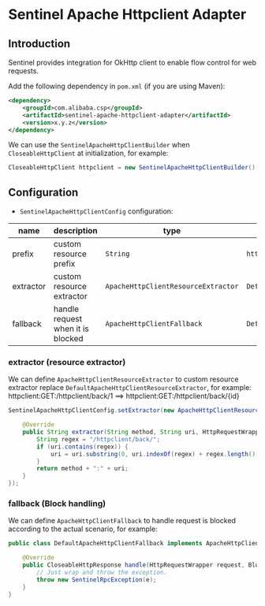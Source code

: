 # Sentinel Apache Httpclient Adapter

## Introduction

Sentinel provides integration for OkHttp client to enable flow control for web requests.

Add the following dependency in `pom.xml` (if you are using Maven):

```xml
<dependency>
    <groupId>com.alibaba.csp</groupId>
    <artifactId>sentinel-apache-httpclient-adapter</artifactId>
    <version>x.y.z</version>
</dependency>
```

We can use the `SentinelApacheHttpClientBuilder` when `CloseableHttpClient` at initialization, for example:

```java
CloseableHttpClient httpclient = new SentinelApacheHttpClientBuilder().build();
```

## Configuration

- `SentinelApacheHttpClientConfig` configuration:

| name | description | type | default value |
|------|------------|------|-------|
| prefix | custom resource prefix | `String` | `httpclient:` |
| extractor | custom resource extractor | `ApacheHttpClientResourceExtractor` | `DefaultApacheHttpClientResourceExtractor` |
| fallback | handle request when it is blocked | `ApacheHttpClientFallback` | `DefaultApacheHttpClientFallback` |

### extractor (resource extractor)

We can define `ApacheHttpClientResourceExtractor` to custom resource extractor replace `DefaultApacheHttpClientResourceExtractor`, for example: httpclient:GET:/httpclient/back/1 ==> httpclient:GET:/httpclient/back/{id}

```java
SentinelApacheHttpClientConfig.setExtractor(new ApacheHttpClientResourceExtractor() {

    @Override
    public String extractor(String method, String uri, HttpRequestWrapper request) {
        String regex = "/httpclient/back/";
        if (uri.contains(regex)) {
            uri = uri.substring(0, uri.indexOf(regex) + regex.length()) + "{id}";
        }
        return method + ":" + uri;
    }
});
```

### fallback (Block handling)

We can define `ApacheHttpClientFallback` to handle request is blocked according to the actual scenario, for example:

```java
public class DefaultApacheHttpClientFallback implements ApacheHttpClientFallback {

    @Override
    public CloseableHttpResponse handle(HttpRequestWrapper request, BlockException e) {
        // Just wrap and throw the exception.
        throw new SentinelRpcException(e);
    }
}
```